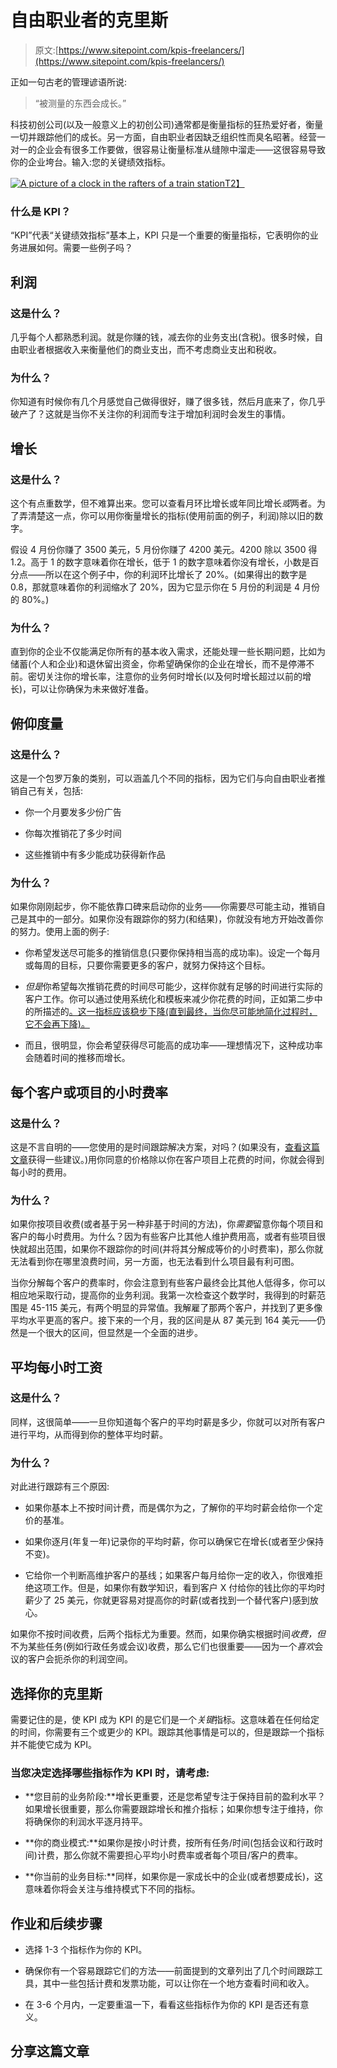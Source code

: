 # 自由职业者的克里斯

> 原文:[https://www.sitepoint.com/kpis-freelancers/](https://www.sitepoint.com/kpis-freelancers/)

正如一句古老的管理谚语所说:

> “被测量的东西会成长。”

科技初创公司(以及一般意义上的初创公司)通常都是衡量指标的狂热爱好者，衡量一切并跟踪他们的成长。另一方面，自由职业者因缺乏组织性而臭名昭著。经营一对一的企业会有很多工作要做，很容易让衡量标准从缝隙中溜走——这很容易导致你的企业垮台。输入:您的关键绩效指标。

[![A picture of a clock in the rafters of a train station](../Images/32b107e09d90628ae30a0e960e8b0d5e.png)T2】](http://www.gratisography.com)

### 什么是 KPI？

“KPI”代表“关键绩效指标”基本上，KPI 只是一个重要的衡量指标，它表明你的业务进展如何。需要一些例子吗？

## 利润

### 这是什么？

几乎每个人都熟悉利润。就是你赚的钱，减去你的业务支出(含税)。很多时候，自由职业者根据收入来衡量他们的商业支出，而不考虑商业支出和税收。

### 为什么？

你知道有时候你有几个月感觉自己做得很好，赚了很多钱，然后月底来了，你几乎破产了？这就是当你不关注你的利润而专注于增加利润时会发生的事情。

## 增长

### 这是什么？

这个有点重数学，但不难算出来。您可以查看月环比增长或年同比增长*或*两者。为了弄清楚这一点，你可以用你衡量增长的指标(使用前面的例子，利润)除以旧的数字。

假设 4 月份你赚了 3500 美元，5 月份你赚了 4200 美元。4200 除以 3500 得 1.2。高于 1 的数字意味着你在增长，低于 1 的数字意味着你没有增长，小数是百分点——所以在这个例子中，你的利润环比增长了 20%。(如果得出的数字是 0.8，那就意味着你的利润缩水了 20%，因为它显示你在 5 月份的利润是 4 月份的 80%。)

### 为什么？

直到你的企业不仅能满足你所有的基本收入需求，还能处理一些长期问题，比如为储蓄(个人和企业)和退休留出资金，你希望确保你的企业在增长，而不是停滞不前。密切关注你的增长率，注意你的业务何时增长(以及何时增长超过以前的增长)，可以让你确保为未来做好准备。

## 俯仰度量

### 这是什么？

这是一个包罗万象的类别，可以涵盖几个不同的指标，因为它们与向自由职业者推销自己有关，包括:

*   你一个月要发多少份广告

*   你每次推销花了多少时间

*   这些推销中有多少能成功获得新作品

### 为什么？

如果你刚刚起步，你不能依靠口碑来启动你的业务——你需要尽可能主动，推销自己是其中的一部分。如果你没有跟踪你的努力(和结果)，你就没有地方开始改善你的努力。使用上面的例子:

*   你希望发送尽可能多的推销信息(只要你保持相当高的成功率)。设定一个每月或每周的目标，只要你需要更多的客户，就努力保持这个目标。

*   *但是*你希望每次推销花费的时间尽可能少，这样你就有足够的时间进行实际的客户工作。你可以通过使用系统化和模板来减少你花费的时间，正如第二步中的所描述的[。这一指标应该稳步下降(直到最终，当你尽可能地简化过程时，它不会再下降)。](https://www.sitepoint.com/5-steps-endless-supply-freelance-jobs/)

*   而且，很明显，你会希望获得尽可能高的成功率——理想情况下，这种成功率会随着时间的推移而增长。

## 每个客户或项目的小时费率

### 这是什么？

这是不言自明的——您使用的是时间跟踪解决方案，对吗？(如果没有，[查看这篇文章](https://www.sitepoint.com/freelancers-bad-time-estimates-killing-profits/)获得一些建议。)用你同意的价格除以你在客户项目上花费的时间，你就会得到每小时的费用。

### 为什么？

如果你按项目收费(或者基于另一种非基于时间的方法)，你*需要*留意你每个项目和客户的每小时费用。为什么？因为有些客户比其他人维护费用高，或者有些项目很快就超出范围，如果你不跟踪你的时间(并将其分解成等价的小时费率)，那么你就无法看到你在哪里浪费时间，另一方面，也无法看到什么项目最有利可图。

当你分解每个客户的费率时，你会注意到有些客户最终会比其他人低得多，你可以相应地采取行动，提高你的业务利润。我第一次检查这个数学时，我得到的时薪范围是 45-115 美元，有两个明显的异常值。我解雇了那两个客户，并找到了更多像平均水平更高的客户。接下来的一个月，我的区间是从 87 美元到 164 美元——仍然是一个很大的区间，但显然是一个全面的进步。

## 平均每小时工资

### 这是什么？

同样，这很简单——一旦你知道每个客户的平均时薪是多少，你就可以对所有客户进行平均，从而得到你的整体平均时薪。

### 为什么？

对此进行跟踪有三个原因:

*   如果你基本上不按时间计费，而是偶尔为之，了解你的平均时薪会给你一个定价的基准。

*   如果你逐月(年复一年)记录你的平均时薪，你可以确保它在增长(或者至少保持不变)。

*   它给你一个判断高维护客户的基线；如果客户每月给你一定的收入，你很难拒绝这项工作。但是，如果你有数学知识，看到客户 X 付给你的钱比你的平均时薪少了 25 美元，你就更容易对提高你的时薪(或者找到一个替代客户)感到放心。

如果你不按时间收费，后两个指标尤为重要。然而，如果你确实根据时间*收费，但*不为某些任务(例如行政任务或会议)收费，那么它们也很重要——因为一个*喜欢*会议的客户会扼杀你的利润空间。

## 选择你的克里斯

需要记住的是，使 KPI 成为 KPI 的是它们是一个*关键*指标。这意味着在任何给定的时间，你需要有三个或更少的 KPI。跟踪其他事情是可以的，但是跟踪一个指标并不能使它成为 KPI。

### 当您决定选择哪些指标作为 KPI 时，请考虑:

*   **您目前的业务阶段:**增长更重要，还是您希望专注于保持目前的盈利水平？如果增长很重要，那么你需要跟踪增长和推介指标；如果你想专注于维持，你将确保你的利润水平逐月持平。

*   **你的商业模式:**如果你是按小时计费，按所有任务/时间(包括会议和行政时间)计费，那么你就不需要担心平均小时费率或者每个项目/客户的费率。

*   **你当前的业务目标:**同样，如果你是一家成长中的企业(或者想要成长)，这意味着你将会关注与维持模式下不同的指标。

## 作业和后续步骤

*   选择 1-3 个指标作为你的 KPI。

*   确保你有一个容易跟踪它们的方法——前面提到的文章列出了几个时间跟踪工具，其中一些包括计费和发票功能，可以让你在一个地方查看时间和收入。

*   在 3-6 个月内，一定要重温一下，看看这些指标作为你的 KPI 是否还有意义。

## 分享这篇文章